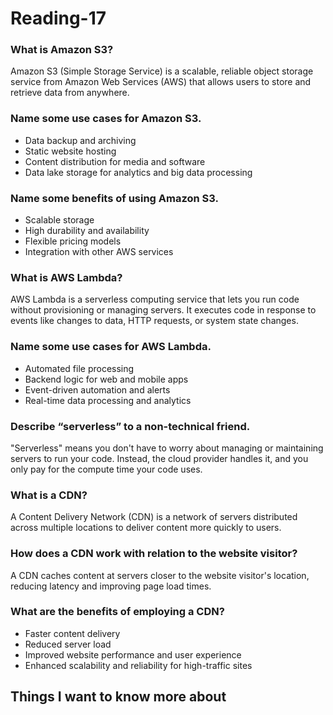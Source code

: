 # Reading-17 #

### What is Amazon S3?
Amazon S3 (Simple Storage Service) is a scalable, reliable object storage service from Amazon Web Services (AWS) that allows users to store and retrieve data from anywhere.

### Name some use cases for Amazon S3.
- Data backup and archiving
- Static website hosting
- Content distribution for media and software
- Data lake storage for analytics and big data processing

### Name some benefits of using Amazon S3.
- Scalable storage
- High durability and availability
- Flexible pricing models
- Integration with other AWS services

### What is AWS Lambda?
AWS Lambda is a serverless computing service that lets you run code without provisioning or managing servers. It executes code in response to events like changes to data, HTTP requests, or system state changes.

### Name some use cases for AWS Lambda.
- Automated file processing
- Backend logic for web and mobile apps
- Event-driven automation and alerts
- Real-time data processing and analytics

### Describe “serverless” to a non-technical friend.
"Serverless" means you don't have to worry about managing or maintaining servers to run your code. Instead, the cloud provider handles it, and you only pay for the compute time your code uses.

### What is a CDN?
A Content Delivery Network (CDN) is a network of servers distributed across multiple locations to deliver content more quickly to users.

### How does a CDN work with relation to the website visitor?
A CDN caches content at servers closer to the website visitor's location, reducing latency and improving page load times.

### What are the benefits of employing a CDN?
- Faster content delivery
- Reduced server load
- Improved website performance and user experience
- Enhanced scalability and reliability for high-traffic sites


## Things I want to know more about ##

